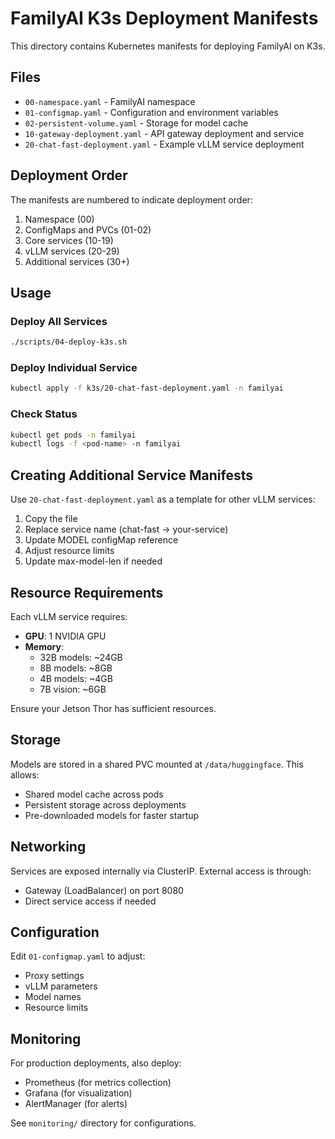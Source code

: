 # FamilyAI K3s Deployment Manifests

This directory contains Kubernetes manifests for deploying FamilyAI on K3s.

## Files

- `00-namespace.yaml` - FamilyAI namespace
- `01-configmap.yaml` - Configuration and environment variables
- `02-persistent-volume.yaml` - Storage for model cache
- `10-gateway-deployment.yaml` - API gateway deployment and service
- `20-chat-fast-deployment.yaml` - Example vLLM service deployment

## Deployment Order

The manifests are numbered to indicate deployment order:
1. Namespace (00)
2. ConfigMaps and PVCs (01-02)
3. Core services (10-19)
4. vLLM services (20-29)
5. Additional services (30+)

## Usage

### Deploy All Services

```bash
./scripts/04-deploy-k3s.sh
```

### Deploy Individual Service

```bash
kubectl apply -f k3s/20-chat-fast-deployment.yaml -n familyai
```

### Check Status

```bash
kubectl get pods -n familyai
kubectl logs -f <pod-name> -n familyai
```

## Creating Additional Service Manifests

Use `20-chat-fast-deployment.yaml` as a template for other vLLM services:

1. Copy the file
2. Replace service name (chat-fast → your-service)
3. Update MODEL configMap reference
4. Adjust resource limits
5. Update max-model-len if needed

## Resource Requirements

Each vLLM service requires:
- **GPU**: 1 NVIDIA GPU
- **Memory**:
  - 32B models: ~24GB
  - 8B models: ~8GB
  - 4B models: ~4GB
  - 7B vision: ~6GB

Ensure your Jetson Thor has sufficient resources.

## Storage

Models are stored in a shared PVC mounted at `/data/huggingface`. This allows:
- Shared model cache across pods
- Persistent storage across deployments
- Pre-downloaded models for faster startup

## Networking

Services are exposed internally via ClusterIP. External access is through:
- Gateway (LoadBalancer) on port 8080
- Direct service access if needed

## Configuration

Edit `01-configmap.yaml` to adjust:
- Proxy settings
- vLLM parameters
- Model names
- Resource limits

## Monitoring

For production deployments, also deploy:
- Prometheus (for metrics collection)
- Grafana (for visualization)
- AlertManager (for alerts)

See `monitoring/` directory for configurations.
